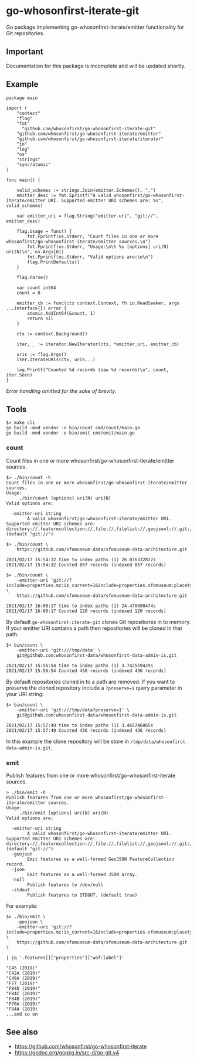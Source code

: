# go-whosonfirst-iterate-git

Go package implementing go-whosonfirst-iterate/emitter functionality for Git repositories.

## Important

Documentation for this package is incomplete and will be updated shortly.

## Example

```
package main

import (
	"context"
	"flag"
	"fmt"
	_ "github.com/whosonfirst/go-whosonfirst-iterate-git"
	"github.com/whosonfirst/go-whosonfirst-iterate/emitter"
	"github.com/whosonfirst/go-whosonfirst-iterate/iterator"
	"io"
	"log"
	"os"
	"strings"
	"sync/atomic"
)

func main() {

	valid_schemes := strings.Join(emitter.Schemes(), ",")
	emitter_desc := fmt.Sprintf("A valid whosonfirst/go-whosonfirst-iterate/emitter URI. Supported emitter URI schemes are: %s", valid_schemes)

	var emitter_uri = flag.String("emitter-uri", "git://", emitter_desc)

	flag.Usage = func() {
		fmt.Fprintf(os.Stderr, "Count files in one or more whosonfirst/go-whosonfirst-iterate/emitter sources.\n")
		fmt.Fprintf(os.Stderr, "Usage:\n\t %s [options] uri(N) uri(N)\n", os.Args[0])
		fmt.Fprintf(os.Stderr, "Valid options are:\n\n")
		flag.PrintDefaults()
	}

	flag.Parse()

	var count int64
	count = 0

	emitter_cb := func(ctx context.Context, fh io.ReadSeeker, args ...interface{}) error {
		atomic.AddInt64(&count, 1)
		return nil
	}

	ctx := context.Background()

	iter, _ := iterator.NewIterator(ctx, *emitter_uri, emitter_cb)

	uris := flag.Args()
	iter.IterateURIs(ctx, uris...)

	log.Printf("Counted %d records (saw %d records)\n", count, iter.Seen)
}
```

_Error handling omitted for the sake of brevity._

## Tools

```
$> make cli
go build -mod vendor -o bin/count cmd/count/main.go
go build -mod vendor -o bin/emit cmd/emit/main.go
```

### count

Count files in one or more whosonfirst/go-whosonfirst-iterate/emitter sources.

```
$> ./bin/count -h
Count files in one or more whosonfirst/go-whosonfirst-iterate/emitter sources.
Usage:
	 ./bin/count [options] uri(N) uri(N)
Valid options are:

  -emitter-uri string
    	A valid whosonfirst/go-whosonfirst-iterate/emitter URI. Supported emitter URI schemes are: directory://,featurecollection://,file://,filelist://,geojsonl://,git://,repo:// (default "git://")
```

```
$> ./bin/count \
	https://github.com/sfomuseum-data/sfomuseum-data-architecture.git

2021/02/17 15:54:32 time to index paths (1) 26.076332877s
2021/02/17 15:54:32 Counted 857 records (indexed 857 records)
```


```
$> ./bin/count \
	-emitter-uri 'git://?include=properties.mz:is_current=1&include=properties.sfomuseum:placetype=gate' \
	https://github.com/sfomuseum-data/sfomuseum-data-architecture.git

2021/02/17 16:00:17 time to index paths (1) 24.470490474s
2021/02/17 16:00:17 Counted 120 records (indexed 120 records)
```

By default `go-whosonfirst-iterate-git` clones Git repositories in to memory. If your emitter URI contains a path then repositories will be cloned in that path:

```
$> bin/count \
	-emitter-uri 'git:///tmp/data' \
	git@github.com:whosonfirst-data/whosonfirst-data-admin-is.git

2021/02/17 15:56:54 time to index paths (1) 3.742559429s
2021/02/17 15:56:54 Counted 436 records (indexed 436 records)
```

By default repositories cloned in to a path are removed. If you want to preserve the cloned repository include a `?preserve=1` query parameter in your URI string:

```
$> bin/count \
	-emitter-uri 'git:///tmp/data?preserve=1' \
	git@github.com:whosonfirst-data/whosonfirst-data-admin-is.git

2021/02/17 15:57:49 time to index paths (1) 3.465746865s
2021/02/17 15:57:49 Counted 436 records (indexed 436 records)
```

In this example the clone repository will be store in `/tmp/data/whosonfirst-data-admin-is.git`.

### emit

Publish features from one or more whosonfirst/go-whosonfirst-iterate sources.

```
> ./bin/emit -h
Publish features from one or more whosonfirst/go-whosonfirst-iterate/emitter sources.
Usage:
	 ./bin/emit [options] uri(N) uri(N)
Valid options are:

  -emitter-uri string
    	A valid whosonfirst/go-whosonfirst-iterate/emitter URI. Supported emitter URI schemes are: directory://,featurecollection://,file://,filelist://,geojsonl://,git://,repo:// (default "git://")
  -geojson
    	Emit features as a well-formed GeoJSON FeatureCollection record.
  -json
    	Emit features as a well-formed JSON array.
  -null
    	Publish features to /dev/null
  -stdout
    	Publish features to STDOUT. (default true)
```

For example:

```
$> ./bin/emit \
	-geojson \
	-emitter-uri 'git://?include=properties.mz:is_current=1&include=properties.sfomuseum:placetype=gate' \
	https://github.com/sfomuseum-data/sfomuseum-data-architecture.git \

| jq '.features[]["properties"]["wof:label"]'

"C45 (2019)"
"C42A (2019)"
"C48A (2019)"
"F77 (2019)"
"F84D (2019)"
"F84C (2019)"
"F84B (2019)"
"F70A (2019)"
"F84A (2019)
...and so on
```

## See also

* https://github.com/whosonfirst/go-whosonfirst-iterate
* https://godoc.org/gopkg.in/src-d/go-git.v4